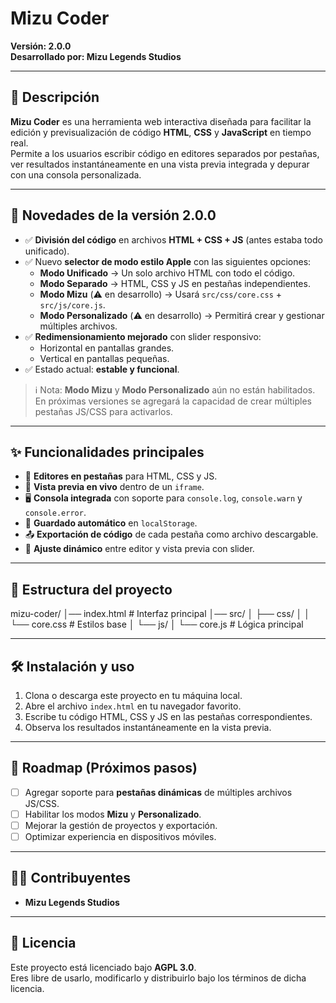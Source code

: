 # Mizu Coder

**Versión: 2.0.0**  
**Desarrollado por: Mizu Legends Studios**

---

## 📖 Descripción

**Mizu Coder** es una herramienta web interactiva diseñada para facilitar la edición y previsualización de código **HTML**, **CSS** y **JavaScript** en tiempo real.  
Permite a los usuarios escribir código en editores separados por pestañas, ver resultados instantáneamente en una vista previa integrada y depurar con una consola personalizada.

---

## 🚀 Novedades de la versión 2.0.0

- ✅ **División del código** en archivos **HTML + CSS + JS** (antes estaba todo unificado).  
- ✅ Nuevo **selector de modo estilo Apple** con las siguientes opciones:
  - **Modo Unificado** → Un solo archivo HTML con todo el código.  
  - **Modo Separado** → HTML, CSS y JS en pestañas independientes.  
  - **Modo Mizu** (⚠️ en desarrollo) → Usará `src/css/core.css` + `src/js/core.js`.  
  - **Modo Personalizado** (⚠️ en desarrollo) → Permitirá crear y gestionar múltiples archivos.  
- ✅ **Redimensionamiento mejorado** con slider responsivo:  
  - Horizontal en pantallas grandes.  
  - Vertical en pantallas pequeñas.  
- ✅ Estado actual: **estable y funcional**.  

> ℹ️ Nota: **Modo Mizu** y **Modo Personalizado** aún no están habilitados.  
En próximas versiones se agregará la capacidad de crear múltiples pestañas JS/CSS para activarlos.

---

## ✨ Funcionalidades principales

- 📝 **Editores en pestañas** para HTML, CSS y JS.  
- 🔄 **Vista previa en vivo** dentro de un `iframe`.  
- 🖥️ **Consola integrada** con soporte para `console.log`, `console.warn` y `console.error`.  
- 💾 **Guardado automático** en `localStorage`.  
- 📤 **Exportación de código** de cada pestaña como archivo descargable.  
- 📐 **Ajuste dinámico** entre editor y vista previa con slider.  

---

## 📂 Estructura del proyecto

mizu-coder/
│── index.html # Interfaz principal
│── src/
│ ├── css/
│ │ └── core.css # Estilos base
│ └── js/
│ └── core.js # Lógica principal


---

## 🛠️ Instalación y uso

1. Clona o descarga este proyecto en tu máquina local.  
2. Abre el archivo `index.html` en tu navegador favorito.  
3. Escribe tu código HTML, CSS y JS en las pestañas correspondientes.  
4. Observa los resultados instantáneamente en la vista previa.  

---

## 📌 Roadmap (Próximos pasos)

- [ ] Agregar soporte para **pestañas dinámicas** de múltiples archivos JS/CSS.  
- [ ] Habilitar los modos **Mizu** y **Personalizado**.  
- [ ] Mejorar la gestión de proyectos y exportación.  
- [ ] Optimizar experiencia en dispositivos móviles.  

---

## 👨‍💻 Contribuyentes

- **Mizu Legends Studios**

---

## 📜 Licencia

Este proyecto está licenciado bajo **AGPL 3.0**.  
Eres libre de usarlo, modificarlo y distribuirlo bajo los términos de dicha licencia.
